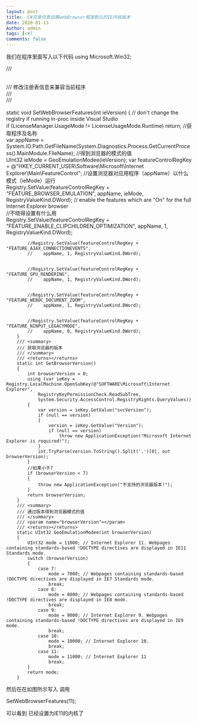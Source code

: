 ```yaml
---
layout: post
title:  C#完美任意设置webBrowser框架默认的IE内核版本
date: 2020-01-13
Author: admin
tags: [c#]
comments: false
---
```

我们在程序里面写入以下代码
using Microsoft.Win32;

 /// <summary>  
        /// 修改注册表信息来兼容当前程序  
        ///   
        /// </summary>  
        static void SetWebBrowserFeatures(int ieVersion)
        {
            // don't change the registry if running in-proc inside Visual Studio  
            if (LicenseManager.UsageMode != LicenseUsageMode.Runtime)
                return;
            //获取程序及名称  
            var appName = System.IO.Path.GetFileName(System.Diagnostics.Process.GetCurrentProcess().MainModule.FileName);
            //得到浏览器的模式的值  
            UInt32 ieMode = GeoEmulationModee(ieVersion);
            var featureControlRegKey = @"HKEY_CURRENT_USER\Software\Microsoft\Internet Explorer\Main\FeatureControl\";
            //设置浏览器对应用程序（appName）以什么模式（ieMode）运行  
            Registry.SetValue(featureControlRegKey + "FEATURE_BROWSER_EMULATION",
                appName, ieMode, RegistryValueKind.DWord);
            // enable the features which are "On" for the full Internet Explorer browser  
            //不晓得设置有什么用  
            Registry.SetValue(featureControlRegKey + "FEATURE_ENABLE_CLIPCHILDREN_OPTIMIZATION",
                appName, 1, RegistryValueKind.DWord);


            //Registry.SetValue(featureControlRegKey + "FEATURE_AJAX_CONNECTIONEVENTS",  
            //    appName, 1, RegistryValueKind.DWord);  


            //Registry.SetValue(featureControlRegKey + "FEATURE_GPU_RENDERING",  
            //    appName, 1, RegistryValueKind.DWord);  


            //Registry.SetValue(featureControlRegKey + "FEATURE_WEBOC_DOCUMENT_ZOOM",  
            //    appName, 1, RegistryValueKind.DWord);  


            //Registry.SetValue(featureControlRegKey + "FEATURE_NINPUT_LEGACYMODE",  
            //    appName, 0, RegistryValueKind.DWord);  
        }
        /// <summary>  
        /// 获取浏览器的版本  
        /// </summary>  
        /// <returns></returns>  
        static int GetBrowserVersion()
        {
            int browserVersion = 0;
            using (var ieKey = Registry.LocalMachine.OpenSubKey(@"SOFTWARE\Microsoft\Internet Explorer",
                RegistryKeyPermissionCheck.ReadSubTree,
                System.Security.AccessControl.RegistryRights.QueryValues))
            {
                var version = ieKey.GetValue("svcVersion");
                if (null == version)
                {
                    version = ieKey.GetValue("Version");
                    if (null == version)
                        throw new ApplicationException("Microsoft Internet Explorer is required!");
                }
                int.TryParse(version.ToString().Split('.')[0], out browserVersion);
            }
            //如果小于7  
            if (browserVersion < 7)
            {
                throw new ApplicationException("不支持的浏览器版本!");
            }
            return browserVersion;
        }
        /// <summary>  
        /// 通过版本得到浏览器模式的值  
        /// </summary>  
        /// <param name="browserVersion"></param>  
        /// <returns></returns>  
        static UInt32 GeoEmulationModee(int browserVersion)
        {
            UInt32 mode = 11000; // Internet Explorer 11. Webpages containing standards-based !DOCTYPE directives are displayed in IE11 Standards mode.   
            switch (browserVersion)
            {
                case 7:
                    mode = 7000; // Webpages containing standards-based !DOCTYPE directives are displayed in IE7 Standards mode.   
                    break;
                case 8:
                    mode = 8000; // Webpages containing standards-based !DOCTYPE directives are displayed in IE8 mode.   
                    break;
                case 9:
                    mode = 9000; // Internet Explorer 9. Webpages containing standards-based !DOCTYPE directives are displayed in IE9 mode.                      
                    break;
                case 10:
                    mode = 10000; // Internet Explorer 10.  
                    break;
                case 11:
                    mode = 11000; // Internet Explorer 11  
                    break;
            }
            return mode;
        }

然后在在如图所示写入 调用

   SetWebBrowserFeatures(11);



可以看到 已经设置为IE11的内核了  
